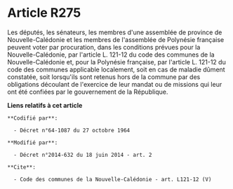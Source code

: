 # Article R275

Les députés, les sénateurs, les membres d'une assemblée de province de Nouvelle-Calédonie et les membres de l'assemblée de
Polynésie française peuvent voter par procuration, dans les conditions prévues pour la Nouvelle-Calédonie, par l'article L.
121-12 du code des communes de la Nouvelle-Calédonie et, pour la Polynésie française, par l'article L. 121-12 du code des
communes applicable localement, soit en cas de maladie dûment constatée, soit lorsqu'ils sont retenus hors de la commune par
des obligations découlant de l'exercice de leur mandat ou de missions qui leur ont été confiées par le gouvernement de la
République.

**Liens relatifs à cet article**

	**Codifié par**:

	  - Décret n°64-1087 du 27 octobre 1964

	**Modifié par**:

	  - Décret n°2014-632 du 18 juin 2014 - art. 2

	**Cite**:

	  - Code des communes de la Nouvelle-Calédonie - art. L121-12 (V)
